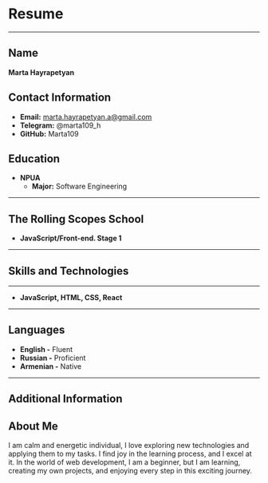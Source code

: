 # Resume

---

## Name

**Marta Hayrapetyan**

## Contact Information

- **Email:** marta.hayrapetyan.a@gmail.com
- **Telegram:** @marta109_h
- **GitHub:** Marta109

## Education

- **NPUA**
  - **Major:** Software Engineering

---

## The Rolling Scopes School

- **JavaScript/Front-end. Stage 1**

---

## Skills and Technologies

---

- **JavaScript, HTML, CSS, React**

---

## Languages

- **English -** Fluent
- **Russian -** Proficient
- **Armenian -** Native

---

## Additional Information

## About Me

I am calm and energetic individual, I love exploring new technologies and applying them to my tasks. I find joy in the learning process, and I excel at it. In the world of web development, I am a beginner, but I am learning, creating my own projects, and enjoying every step in this exciting journey.
